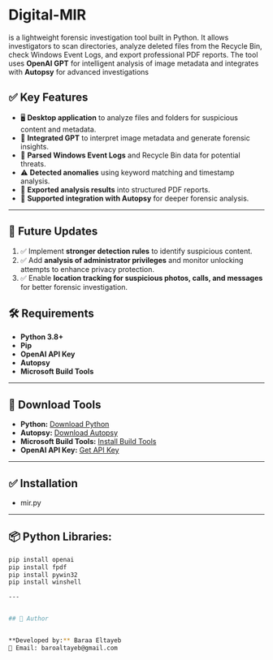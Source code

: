 # Digital-MIR
is a lightweight forensic investigation tool built in Python. It allows investigators to scan directories, analyze deleted files from the Recycle Bin, check Windows Event Logs, and export professional PDF reports. The tool uses **OpenAI GPT** for intelligent analysis of image metadata and integrates with **Autopsy** for advanced investigations

## ✅ Key Features
- 🖥 **Desktop application** to analyze files and folders for suspicious content and metadata.
- 🤖 **Integrated GPT** to interpret image metadata and generate forensic insights.
- 📜 **Parsed Windows Event Logs** and Recycle Bin data for potential threats.
- ⚠️ **Detected anomalies** using keyword matching and timestamp analysis.
- 📄 **Exported analysis results** into structured PDF reports.
- 🔗 **Supported integration with Autopsy** for deeper forensic analysis.

---

## 🔮 Future Updates
1. ✅ Implement **stronger detection rules** to identify suspicious content.
2. ✅ Add **analysis of administrator privileges** and monitor unlocking attempts to enhance privacy protection.
3. ✅ Enable **location tracking for suspicious photos, calls, and messages** for better forensic investigation.

## 🛠️ Requirements
- **Python 3.8+**
- **Pip** 
- **OpenAI API Key** 
- **Autopsy** 
- **Microsoft Build Tools**


---

## 🔗 Download Tools 
- **Python:** [Download Python](https://www.python.org/downloads/)
- **Autopsy:** [Download Autopsy](https://www.autopsy.com/download/)
- **Microsoft Build Tools:** [Install Build Tools](https://visualstudio.microsoft.com/visual-cpp-build-tools/)
- **OpenAI API Key:** [Get API Key](https://platform.openai.com/)

---


## ✅ Installation  
- mir.py

---


## 📦 Python Libraries:
```bash
pip install openai
pip install fpdf
pip install pywin32
pip install winshell

---


## 👤 Author


**Developed by:** Baraa Eltayeb  
📧 Email: baroaltayeb@gmail.com




